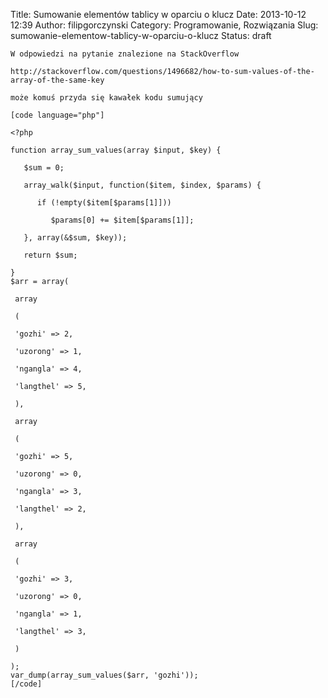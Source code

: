 Title: Sumowanie elementów tablicy w oparciu o klucz
Date: 2013-10-12 12:39
Author: filipgorczynski
Category: Programowanie, Rozwiązania
Slug: sumowanie-elementow-tablicy-w-oparciu-o-klucz
Status: draft

    W odpowiedzi na pytanie znalezione na StackOverflow

    http://stackoverflow.com/questions/1496682/how-to-sum-values-of-the-array-of-the-same-key

    może komuś przyda się kawałek kodu sumujący

    [code language="php"]

    <?php

    function array_sum_values(array $input, $key) {

       $sum = 0;

       array_walk($input, function($item, $index, $params) {

          if (!empty($item[$params[1]]))

             $params[0] += $item[$params[1]];

       }, array(&$sum, $key));

       return $sum;

    }
    $arr = array(

     array

     (

     'gozhi' => 2,

     'uzorong' => 1,

     'ngangla' => 4,

     'langthel' => 5,

     ),

     array

     (

     'gozhi' => 5,

     'uzorong' => 0,

     'ngangla' => 3,

     'langthel' => 2,

     ),

     array

     (

     'gozhi' => 3,

     'uzorong' => 0,

     'ngangla' => 1,

     'langthel' => 3,

     )

    );
    var_dump(array_sum_values($arr, 'gozhi'));
    [/code]
